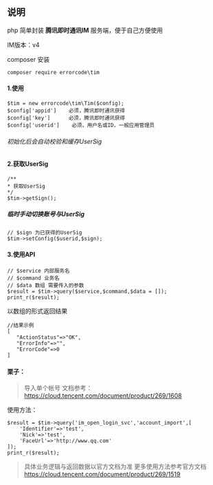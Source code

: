 ## 说明

php 简单封装 <b>腾讯即时通讯IM</b> 服务端，便于自己方便使用

IM版本：v4

composer 安装
```
composer require errorcode\tim
```

#### 1.使用
```
$tim = new errorcode\tim\Tim($config);
$config['appid']    必须，腾讯即时通讯获得
$config['key']      必须，腾讯即时通讯获得
$config['userid']    必须，用户名或ID，一般应用管理员
```
###### 初始化后会自动校验和缓存UserSig


#### 2.获取UserSig
```
/**
* 获取UserSig
*/
$tim->getSign();
```

##### 临时手动切换账号与UserSig
```
// $sign 为已获得的UserSig
$tim->setConfig($userid,$sign);
```

#### 3.使用API
```
// $service 内部服务名
// $command 业务名
// $data 数组 需要传入的参数
$result = $tim->query($service,$command,$data = []);
print_r($result);
```
以数组的形式返回结果
```
//结果示例
[
   "ActionStatus"=>"OK",
   "ErrorInfo"=>"",
   "ErrorCode"=>0
]
```

#### 栗子：
>导入单个帐号
文档参考：https://cloud.tencent.com/document/product/269/1608

使用方法：
```
$result = $tim->query('im_open_login_svc','account_import',[
    'Identifier'=>'test',
    'Nick'=>'test',
    'FaceUrl'=>'http://www.qq.com'
]);
print_r($result);
```

>具体业务逻辑与返回数据以官方文档为准
更多使用方法参考官方文档 https://cloud.tencent.com/document/product/269/1519